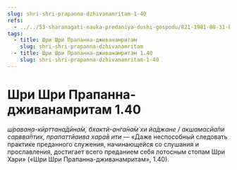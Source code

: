 ```yaml
---
slug: shri-shri-prapanna-dzhivanamritam-1-40
refs:
  - ../../53-sharanagati-nauka-predaniya-dushi-gospodu/821-1981-08-31-b4-sharanagati-osnova-predannosti-bogu.md
tags:
  - title: Шри Шри Прапанна-дживанамритам
    slug: shri-shri-prapanna-dzhivanamritam
  - title: Шри Шри Прапанна-дживанамритам 1.40
    slug: shri-shri-prapanna-dzhivanamritam-1-40
---
```


# Шри Шри Прапанна-дживанамритам 1.40

*ш́раван̣а-кӣрттана̄дӣна̄м̇, бхактй-ан̇га̄на̄м̇ хи йа̄джане / акшамасйа̄пи сарвва̄птих̣, прапаттйаива хара̄в ити* — «Даже неспособный следовать практике преданного служения, начинающейся со слушания и прославления, достигает всего преданием себя лотосным стопам Шри Хари» («Шри Шри Прапанна-дживанамритам», 1.40).
